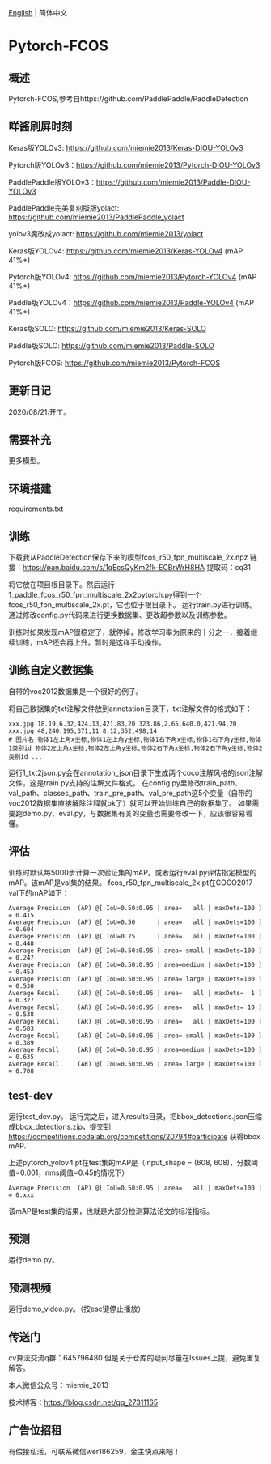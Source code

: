 [English](README_en.md) | 简体中文

# Pytorch-FCOS

## 概述
Pytorch-FCOS,参考自https://github.com/PaddlePaddle/PaddleDetection

## 咩酱刷屏时刻

Keras版YOLOv3: https://github.com/miemie2013/Keras-DIOU-YOLOv3

Pytorch版YOLOv3：https://github.com/miemie2013/Pytorch-DIOU-YOLOv3

PaddlePaddle版YOLOv3：https://github.com/miemie2013/Paddle-DIOU-YOLOv3

PaddlePaddle完美复刻版版yolact: https://github.com/miemie2013/PaddlePaddle_yolact

yolov3魔改成yolact: https://github.com/miemie2013/yolact

Keras版YOLOv4: https://github.com/miemie2013/Keras-YOLOv4 (mAP 41%+)

Pytorch版YOLOv4: https://github.com/miemie2013/Pytorch-YOLOv4 (mAP 41%+)

Paddle版YOLOv4：https://github.com/miemie2013/Paddle-YOLOv4 (mAP 41%+)

Keras版SOLO: https://github.com/miemie2013/Keras-SOLO

Paddle版SOLO: https://github.com/miemie2013/Paddle-SOLO

Pytorch版FCOS: https://github.com/miemie2013/Pytorch-FCOS

## 更新日记

2020/08/21:开工。

## 需要补充

更多模型。

## 环境搭建

requirements.txt

## 训练
下载我从PaddleDetection保存下来的模型fcos_r50_fpn_multiscale_2x.npz
链接：https://pan.baidu.com/s/1qEcsQyKm2fk-ECBrWrH8HA
提取码：cq31

将它放在项目根目录下。然后运行1_paddle_fcos_r50_fpn_multiscale_2x2pytorch.py得到一个fcos_r50_fpn_multiscale_2x.pt，它也位于根目录下。
运行train.py进行训练。通过修改config.py代码来进行更换数据集、更改超参数以及训练参数。

训练时如果发现mAP很稳定了，就停掉，修改学习率为原来的十分之一，接着继续训练，mAP还会再上升。暂时是这样手动操作。

## 训练自定义数据集
自带的voc2012数据集是一个很好的例子。

将自己数据集的txt注解文件放到annotation目录下，txt注解文件的格式如下：
```
xxx.jpg 18.19,6.32,424.13,421.83,20 323.86,2.65,640.0,421.94,20
xxx.jpg 48,240,195,371,11 8,12,352,498,14
# 图片名 物体1左上角x坐标,物体1左上角y坐标,物体1右下角x坐标,物体1右下角y坐标,物体1类别id 物体2左上角x坐标,物体2左上角y坐标,物体2右下角x坐标,物体2右下角y坐标,物体2类别id ...
```
运行1_txt2json.py会在annotation_json目录下生成两个coco注解风格的json注解文件，这是train.py支持的注解文件格式。
在config.py里修改train_path、val_path、classes_path、train_pre_path、val_pre_path这5个变量（自带的voc2012数据集直接解除注释就ok了）就可以开始训练自己的数据集了。
如果需要跑demo.py、eval.py，与数据集有关的变量也需要修改一下，应该很容易看懂。

## 评估
训练时默认每5000步计算一次验证集的mAP。或者运行eval.py评估指定模型的mAP。该mAP是val集的结果。
fcos_r50_fpn_multiscale_2x.pt在COCO2017 val下的mAP如下：
```
Average Precision  (AP) @[ IoU=0.50:0.95 | area=   all | maxDets=100 ] = 0.415
Average Precision  (AP) @[ IoU=0.50      | area=   all | maxDets=100 ] = 0.604
Average Precision  (AP) @[ IoU=0.75      | area=   all | maxDets=100 ] = 0.448
Average Precision  (AP) @[ IoU=0.50:0.95 | area= small | maxDets=100 ] = 0.247
Average Precision  (AP) @[ IoU=0.50:0.95 | area=medium | maxDets=100 ] = 0.453
Average Precision  (AP) @[ IoU=0.50:0.95 | area= large | maxDets=100 ] = 0.530
Average Recall     (AR) @[ IoU=0.50:0.95 | area=   all | maxDets=  1 ] = 0.327
Average Recall     (AR) @[ IoU=0.50:0.95 | area=   all | maxDets= 10 ] = 0.538
Average Recall     (AR) @[ IoU=0.50:0.95 | area=   all | maxDets=100 ] = 0.583
Average Recall     (AR) @[ IoU=0.50:0.95 | area= small | maxDets=100 ] = 0.389
Average Recall     (AR) @[ IoU=0.50:0.95 | area=medium | maxDets=100 ] = 0.635
Average Recall     (AR) @[ IoU=0.50:0.95 | area= large | maxDets=100 ] = 0.708
```


## test-dev
运行test_dev.py。
运行完之后，进入results目录，把bbox_detections.json压缩成bbox_detections.zip，提交到
https://competitions.codalab.org/competitions/20794#participate
获得bbox mAP.

上述pytorch_yolov4.pt在test集的mAP是（input_shape = (608, 608)，分数阈值=0.001，nms阈值=0.45的情况下）
```
Average Precision  (AP) @[ IoU=0.50:0.95 | area=   all | maxDets=100 ] = 0.xxx
```

该mAP是test集的结果，也就是大部分检测算法论文的标准指标。

## 预测
运行demo.py。

## 预测视频
运行demo_video.py。（按esc键停止播放）

## 传送门
cv算法交流q群：645796480
但是关于仓库的疑问尽量在Issues上提，避免重复解答。

本人微信公众号：miemie_2013

技术博客：https://blog.csdn.net/qq_27311165

## 广告位招租
有偿接私活，可联系微信wer186259，金主快点来吧！
